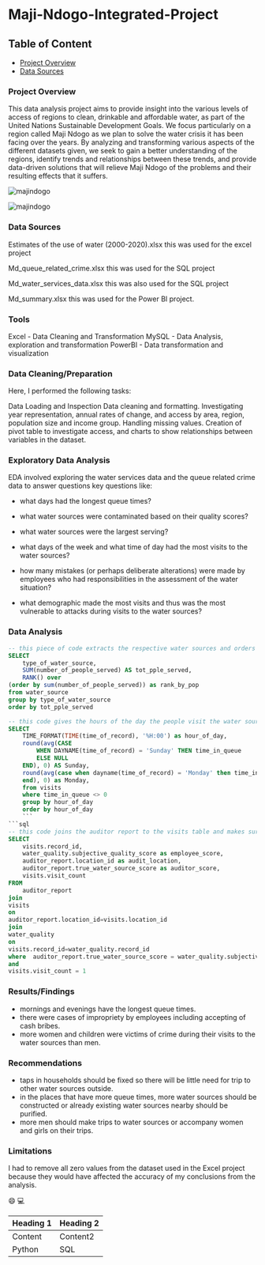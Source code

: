 # Maji-Ndogo-Integrated-Project

## Table of Content

- [Project Overview](#project-overview)
- [Data Sources](#data-sources)

### Project Overview

This data analysis project aims to provide insight into the various levels of access of regions to clean, drinkable and affordable water, as part of the United Nations Sustainable Development Goals. We focus particularly on a region called Maji Ndogo as we plan to solve the water crisis it has been facing over the years. By analyzing and transforming various aspects of the different datasets given, we seek to gain a better understanding of the regions, identify trends and relationships between these trends, and provide data-driven solutions that will relieve Maji Ndogo of the problems and their resulting effects that it suffers.

![majindogo](https://github.com/okonemman/Maji_Ndogo_Water_Project/assets/54300962/4098d184-bc85-4e11-a7fa-ee6355816f32)




![majindogo](https://github.com/okonemman/Maji_Ndogo_Water_Project/assets/54300962/6919c25e-53e6-4005-8b7a-7ce59749529d)

### Data Sources

Estimates of the use of water (2000-2020).xlsx  this was used for the excel project 

Md_queue_related_crime.xlsx this was used for the SQL project

Md_water_services_data.xlsx this was also used for the SQL project 

Md_summary.xlsx this was used for the Power BI project.

### Tools

Excel - Data Cleaning and Transformation
MySQL - Data Analysis, exploration and transformation
PowerBI - Data transformation and visualization 

### Data Cleaning/Preparation

Here, I performed the following tasks:

Data Loading and Inspection
Data cleaning and formatting.
Investigating year representation, annual rates of change, and access by area, region, population size and income group.
Handling missing values.
Creation of pivot table to investigate access, and charts to show relationships between variables in the dataset.


### Exploratory Data Analysis

EDA involved exploring the water services data and the queue related crime data to answer questions key questions like:

- what days had the longest queue times?

- what water sources were contaminated based on their quality scores?

- what water sources were the largest serving?

- what days of the week and what time of day had the most visits to the water sources?

- how many mistakes (or perhaps deliberate alterations) were made by employees who had responsibilities in the assessment of the water situation?

- what demographic made the most visits and thus was the most vulnerable to attacks during visits to the water sources?

### Data Analysis

```sql
-- this piece of code extracts the respective water sources and orders them with respect to the total number of people they serve, from lowest to highest.
SELECT 
    type_of_water_source,
    SUM(number_of_people_served) AS tot_pple_served,
    RANK() over
(order by sum(number_of_people_served)) as rank_by_pop
from water_source
group by type_of_water_source
order by tot_pple_served
```

```sql
-- this code gives the hours of the day the people visit the water sources and the average amount of time spent on the queues on each day of the week
SELECT 
    TIME_FORMAT(TIME(time_of_record), '%H:00') as hour_of_day,
    round(avg(CASE
        WHEN DAYNAME(time_of_record) = 'Sunday' THEN time_in_queue
        ELSE NULL
    END), 0) AS Sunday,
    round(avg(case when dayname(time_of_record) = 'Monday' then time_in_queue else null
    end), 0) as Monday,
    from visits
    where time_in_queue <> 0
    group by hour_of_day
    order by hour_of_day
    ```
```sql
-- this code joins the auditor report to the visits table and makes sure the result only shows where visits were made once
SELECT 
    visits.record_id,
    water_quality.subjective_quality_score as employee_score,
    auditor_report.location_id as audit_location,
    auditor_report.true_water_source_score as auditor_score,
    visits.visit_count
FROM
    auditor_report
join
visits
on
auditor_report.location_id=visits.location_id
join
water_quality
on
visits.record_id=water_quality.record_id
where  auditor_report.true_water_source_score = water_quality.subjective_quality_score
and
visits.visit_count = 1
```

### Results/Findings

- mornings and evenings have the longest queue times.
- there were cases of impropriety by employees including accepting of cash bribes.
- more women and children were victims of crime during their visits to the water sources than men.

### Recommendations

- taps in households should be fixed so there will be little need for trip to other water sources outside.
- in the places that have more queue times, more water sources should be constructed or already existing water sources nearby should be purified.
- more men should make trips to water sources or accompany women and girls on their trips.


### Limitations

I had to remove all zero values from the dataset used in the Excel project because they would have affected the accuracy of my conclusions from the analysis. 

😄
💻

|Heading 1|Heading 2|
|---------|---------|
|Content|Content2|
|Python|SQL|
